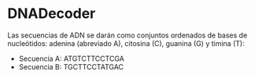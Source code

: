 # DNADecoder
Las secuencias de ADN se darán como conjuntos ordenados de bases de nucleótidos: adenina (abreviado A), citosina (C), guanina (G) y timina (T):
- Secuencia A: ATGTCTTCCTCGA 
- Secuencia B: TGCTTCCTATGAC
